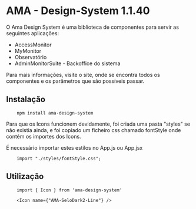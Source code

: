 # AMA - Design-System 1.1.40

O Ama Design System é uma biblioteca de componentes para servir as seguintes aplicações:

- AccessMonitor
- MyMonitor
- Observatório
- AdminMonitorSuite - Backoffice do sistema

Para mais informações, visite o site, onde se encontra todos os componentes e os parâmetros que são possíveis passar.

## Instalação
```
    npm install ama-design-system
```

Para que os Icons funcionem devidamente, foi criada uma pasta "styles" se não existia ainda, e foi copiado um ficheiro css
chamado fontStyle onde contém os importes dos Icons.

É necessário importar estes estilos no App.js ou App.jsx

```
    import "./styles/fontStyle.css";
```


## Utilização
```
    import { Icon } from 'ama-design-system'

    <Icon name={"AMA-SeloDark2-Line"} />
```
